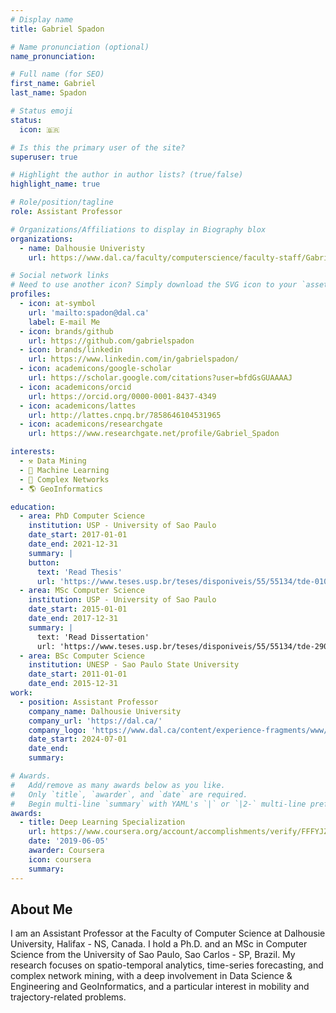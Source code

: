 ```yaml
---
# Display name
title: Gabriel Spadon

# Name pronunciation (optional)
name_pronunciation:

# Full name (for SEO)
first_name: Gabriel
last_name: Spadon

# Status emoji
status:
  icon: 🇧🇷

# Is this the primary user of the site?
superuser: true

# Highlight the author in author lists? (true/false)
highlight_name: true

# Role/position/tagline
role: Assistant Professor

# Organizations/Affiliations to display in Biography blox
organizations:
  - name: Dalhousie Univeristy
    url: https://www.dal.ca/faculty/computerscience/faculty-staff/Gabriel_Spadon.html

# Social network links
# Need to use another icon? Simply download the SVG icon to your `assets/media/icons/` folder.
profiles:
  - icon: at-symbol
    url: 'mailto:spadon@dal.ca'
    label: E-mail Me
  - icon: brands/github
    url: https://github.com/gabrielspadon
  - icon: brands/linkedin
    url: https://www.linkedin.com/in/gabrielspadon/
  - icon: academicons/google-scholar
    url: https://scholar.google.com/citations?user=bfdGsGUAAAAJ
  - icon: academicons/orcid
    url: https://orcid.org/0000-0001-8437-4349
  - icon: academicons/lattes
    url: http://lattes.cnpq.br/7858646104531965
  - icon: academicons/researchgate
    url: https://www.researchgate.net/profile/Gabriel_Spadon

interests:
  - ⚒️ Data Mining
  - 🤖 Machine Learning
  - 🔗 Complex Networks
  - 🌎 GeoInformatics

education:
  - area: PhD Computer Science
    institution: USP - University of Sao Paulo
    date_start: 2017-01-01
    date_end: 2021-12-31
    summary: |
    button:
      text: 'Read Thesis'
      url: 'https://www.teses.usp.br/teses/disponiveis/55/55134/tde-01092021-104851/en.php'
  - area: MSc Computer Science
    institution: USP - University of Sao Paulo
    date_start: 2015-01-01
    date_end: 2017-12-31
    summary: |
      text: 'Read Dissertation'
      url: 'https://www.teses.usp.br/teses/disponiveis/55/55134/tde-29092017-100417/en.php'
  - area: BSc Computer Science
    institution: UNESP - Sao Paulo State University
    date_start: 2011-01-01
    date_end: 2015-12-31
work:
  - position: Assistant Professor
    company_name: Dalhousie University
    company_url: 'https://dal.ca/'
    company_logo: 'https://www.dal.ca/content/experience-fragments/www/global/homepage-header/master/_jcr_content/root/wrapper/flex_wrapper/image.coreimg.svg/1709069699013/dalhousie-logo-black.svg'
    date_start: 2024-07-01
    date_end: 
    summary: 

# Awards.
#   Add/remove as many awards below as you like.
#   Only `title`, `awarder`, and `date` are required.
#   Begin multi-line `summary` with YAML's `|` or `|2-` multi-line prefix and indent 2 spaces below.
awards:
  - title: Deep Learning Specialization
    url: https://www.coursera.org/account/accomplishments/verify/FFFYJZ7297WP
    date: '2019-06-05'
    awarder: Coursera
    icon: coursera
    summary: 
---
```


## About Me

I am an Assistant Professor at the Faculty of Computer Science at Dalhousie University, Halifax - NS, Canada. I hold a Ph.D. and an MSc in Computer Science from the University of Sao Paulo, Sao Carlos - SP, Brazil. My research focuses on spatio-temporal analytics, time-series forecasting, and complex network mining, with a deep involvement in Data Science & Engineering and GeoInformatics, and a particular interest in mobility and trajectory-related problems.
